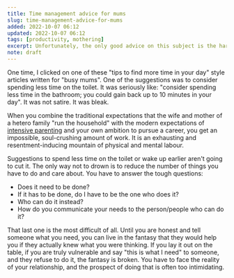 ```yaml
---
title: Time management advice for mums
slug: time-management-advice-for-mums
added: 2022-10-07 06:12
updated: 2022-10-07 06:12
tags: [productivity, mothering]
excerpt: Unfortunately, the only good advice on this subject is the hardest to follow.
note: draft
---
```


One time, I clicked on one of these "tips to find more time in your day" style articles written for "busy mums". One of the suggestions was to consider spending less time on the toilet. It was seriously like: "consider spending less time in the bathroom; you could gain back up to 10 minutes in your day". It was not satire. It was bleak.

When you combine the traditional expectations that the wife and mother of a hetero family "run the household" with the modern expectations of [intensive parenting](https://www.theatlantic.com/family/archive/2019/01/intensive-helicopter-parenting-inequality/580528/) and your own ambition to pursue a career, you get an impossible, soul-crushing amount of work. It is an exhausting and resentment-inducing mountain of physical and mental labour.

Suggestions to spend less time on the toilet or wake up earlier aren't going to cut it. The only way not to drown is to reduce the number of things you have to do and care about. You have to answer the tough questions:

- Does it need to be done?
- If it has to be done, do I have to be the one who does it?
- Who can do it instead?
- How do you communicate your needs to the person/people who can do it?

That last one is the most difficult of all. Until you are honest and tell someone what you need, you can live in the fantasy that they would help you if they actually knew what you were thinking. If you lay it out on the table, if you are truly vulnerable and say "this is what I need" to someone, and they refuse to do it, the fantasy is broken. You have to face the reality of your relationship, and the prospect of doing that is often too intimidating.
